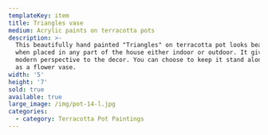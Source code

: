 ```yaml
---
templateKey: item
title: Triangles vase
medium: Acrylic paints on terracotta pots
description: >-
  This beautifully hand painted "Triangles" on terracotta pot looks beautiful
  when placed in any part of the house either indoor or outdoor. It gives a
  modern perspective to the decor. You can choose to keep it stand alone or use
  as a flower vase.
width: '5'
height: '7'
sold: true
available: true
large_image: /img/pot-14-l.jpg
categories:
  - category: Terracotta Pot Paintings
---
```


